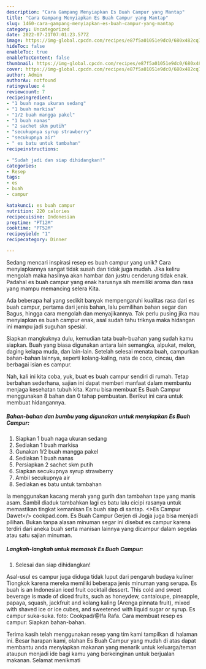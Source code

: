 ```yaml
---
description: "Cara Gampang Menyiapkan Es Buah Campur yang Mantap"
title: "Cara Gampang Menyiapkan Es Buah Campur yang Mantap"
slug: 1460-cara-gampang-menyiapkan-es-buah-campur-yang-mantap
category: Uncategorized
date: 2022-07-21T07:01:23.577Z
image: https://img-global.cpcdn.com/recipes/e87f5a01051e9dc0/680x482cq70/es-buah-campur-foto-resep-utama.jpg
hideToc: false
enableToc: true
enableTocContent: false
thumbnail: https://img-global.cpcdn.com/recipes/e87f5a01051e9dc0/680x482cq70/es-buah-campur-foto-resep-utama.jpg
cover: https://img-global.cpcdn.com/recipes/e87f5a01051e9dc0/680x482cq70/es-buah-campur-foto-resep-utama.jpg
author: Admin
authorAv: notfound
ratingvalue: 4
reviewcount: 7
recipeingredient:
- "1 buah naga ukuran sedang"
- "1 buah markisa"
- "1/2 buah mangga pakel"
- "1 buah nanas"
- "2 sachet skm putih"
- "secukupnya syrup strawberry"
- "secukupnya air"
- " es batu untuk tambahan"
recipeinstructions:

- "Sudah jadi dan siap dihidangkan!"
categories:
- Resep
tags:
- es
- buah
- campur

katakunci: es buah campur 
nutrition: 220 calories
recipecuisine: Indonesian
preptime: "PT12M"
cooktime: "PT52M"
recipeyield: "1"
recipecategory: Dinner

---
```





Sedang mencari inspirasi resep es buah campur yang unik? Cara menyiapkannya sangat tidak susah dan tidak juga mudah. Jika keliru mengolah maka hasilnya akan hambar dan justru cenderung tidak enak. Padahal es buah campur yang enak harusnya sih memiliki aroma dan rasa yang mampu memancing selera Kita.





Ada beberapa hal yang sedikit banyak mempengaruhi kualitas rasa dari es buah campur, pertama dari jenis bahan, lalu pemilihan bahan segar dan Bagus, hingga cara mengolah dan menyajikannya. Tak perlu pusing jika mau menyiapkan es buah campur enak,      asal sudah tahu triknya maka hidangan ini mampu jadi suguhan spesial.














Siapkan mangkuknya dulu, kemudian tata buah-buahan yang sudah kamu siapkan. Buah yang biasa digunakan antara lain semangka, alpukat, melon, daging kelapa muda, dan lain-lain. Setelah selesai menata buah, campurkan bahan-bahan lainnya, seperti kolang-kaling, nata de coco, cincau, dan berbagai isian es campur.






Nah, kali ini kita coba, yuk, buat es buah campur sendiri di rumah. Tetap berbahan sederhana, sajian ini dapat memberi manfaat dalam membantu menjaga kesehatan tubuh kita. Kamu bisa membuat Es Buah Campur menggunakan 8 bahan dan 0 tahap pembuatan. Berikut ini cara untuk membuat hidangannya.

<!--inarticleads1-->

##### Bahan-bahan dan bumbu yang digunakan untuk menyiapkan Es Buah Campur:

1. Siapkan 1 buah naga ukuran sedang
1. Sediakan 1 buah markisa
1. Gunakan 1/2 buah mangga pakel
1. Sediakan 1 buah nanas
1. Persiapkan 2 sachet skm putih
1. Siapkan secukupnya syrup strawberry
1. Ambil secukupnya air
1. Sediakan  es batu untuk tambahan


Ia menggunakan kacang merah yang gurih dan tambahan tape yang manis asam. Sambil diaduk tambahkan lagi es batu lalu cicipi rasanya untuk memastikan tingkat kemanisan Es buah siap di santap. &lt;&gt;Es Campur Dawet&lt;/&gt; cookpad.com. Es Buah Campur Gerjen di Jogja juga bisa menjadi pilihan. Bukan tanpa alasan minuman segar ini disebut es campur karena terdiri dari aneka buah serta manisan lainnya yang dicampur dalam segelas atau satu sajian minuman. 

<!--inarticleads2-->

##### Langkah-langkah untuk memasak Es Buah Campur:


1. Selesai dan siap dihidangkan!

Asal-usul es campur juga diduga tidak luput dari pengaruh budaya kuliner Tiongkok karena mereka memiliki beberapa jenis minuman yang serupa. Es buah is an Indonesian iced fruit cocktail dessert. This cold and sweet beverage is made of diced fruits, such as honeydew, cantaloupe, pineapple, papaya, squash, jackfruit and kolang kaling (Arenga pinnata fruit), mixed with shaved ice or ice cubes, and sweetened with liquid sugar or syrup. Es campur suka-suka. foto: Cookpad/@Ifa Rafa. Cara membuat resep es campur: Siapkan bahan-bahan. 

Terima kasih telah menggunakan resep yang tim kami tampilkan di halaman ini. Besar harapan kami, olahan Es Buah Campur yang mudah di atas dapat membantu anda menyiapkan makanan yang menarik untuk keluarga/teman ataupun menjadi ide bagi kamu yang berkeinginan untuk berjualan makanan. Selamat menikmati
